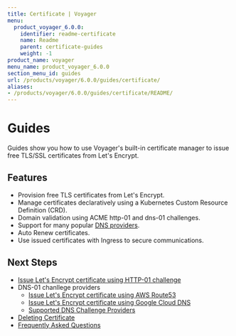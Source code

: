 ```yaml
---
title: Certificate | Voyager
menu:
  product_voyager_6.0.0:
    identifier: readme-certificate
    name: Readme
    parent: certificate-guides
    weight: -1
product_name: voyager
menu_name: product_voyager_6.0.0
section_menu_id: guides
url: /products/voyager/6.0.0/guides/certificate/
aliases:
- /products/voyager/6.0.0/guides/certificate/README/
---
```


# Guides

Guides show you how to use Voyager's built-in certificate manager to issue free TLS/SSL certificates from Let's Encrypt.

## Features
- Provision free TLS certificates from Let's Encrypt.
- Manage certificates declaratively using a Kubernetes Custom Resource Definition (CRD).
- Domain validation using ACME http-01 and dns-01 challenges.
- Support for many popular [DNS providers](/products/voyager/6.0.0/guides/certificate/dns/providers).
- Auto Renew certificates.
- Use issued certificates with Ingress to secure communications.

## Next Steps
- [Issue Let's Encrypt certificate using HTTP-01 challenge](/products/voyager/6.0.0/guides/certificate/http/overview)
- DNS-01 chanllege providers
  - [Issue Let's Encrypt certificate using AWS Route53](/products/voyager/6.0.0/guides/certificate/dns/route53)
  - [Issue Let's Encrypt certificate using Google Cloud DNS](/products/voyager/6.0.0/guides/certificate/dns/google-cloud)
  - [Supported DNS Challenge Providers](/products/voyager/6.0.0/guides/certificate/dns/providers)
- [Deleting Certificate](/products/voyager/6.0.0/guides/certificate/delete)
- [Frequently Asked Questions](/products/voyager/6.0.0/guides/certificate/faq)
